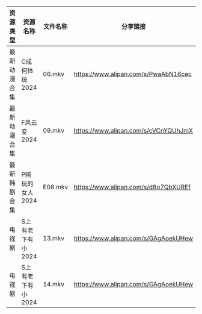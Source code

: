 | 资源类型   | 资源名称        | 文件名称    | 分享链接                                 | 更新时间                |
| ------ | ----------- | ------- | ------------------------------------ | ------------------- |
| 最新动漫合集 | C成何体统2024   | 06.mkv  | https://www.alipan.com/s/PwaAbN16cec | 2024-07-05 12:08:59 |
| 最新动漫合集 | F风云变2024    | 09.mkv  | https://www.alipan.com/s/cVCnYQUhJmX | 2024-07-05 12:09:03 |
| 最新韩剧合集 | P陪玩的女人2024  | E08.mkv | https://www.alipan.com/s/d8o7QbXUREf | 2024-07-05 00:09:21 |
| 电视剧    | S上有老下有小2024 | 13.mkv  | https://www.alipan.com/s/GAgAoekUHew | 2024-07-05 00:06:40 |
| 电视剧    | S上有老下有小2024 | 14.mkv  | https://www.alipan.com/s/GAgAoekUHew | 2024-07-05 00:06:39 |
